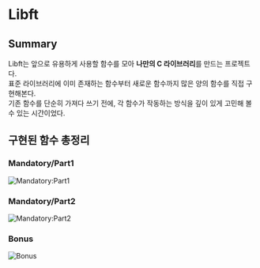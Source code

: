 # Libft

Summary
-------
Libft는 앞으로 유용하게 사용할 함수를 모아 **나만의 C 라이브러리**를 만드는 프로젝트다.    
표준 라이브러리에 이미 존재하는 함수부터 새로운 함수까지 많은 양의 함수를 직접 구현해본다.     
기존 함수를 단순히 가져다 쓰기 전에, 각 함수가 작동하는 방식을 깊이 있게 고민해 볼 수 있는 시간이었다.    

구현된 함수 총정리
-------------
### Mandatory/Part1
![Mandatory:Part1](https://github.com/lru0409/Libft/assets/74223246/e3d51c10-f2c4-4436-906f-bedcd1f709c4)

### Mandatory/Part2
![Mandatory:Part2](https://github.com/lru0409/Libft/assets/74223246/5ebfab2a-fb4e-4694-b360-7a1e72329782)

### Bonus
![Bonus](https://github.com/lru0409/Libft/assets/74223246/5ae3f90e-64d8-4adc-8c7c-a333f9878aa8)

